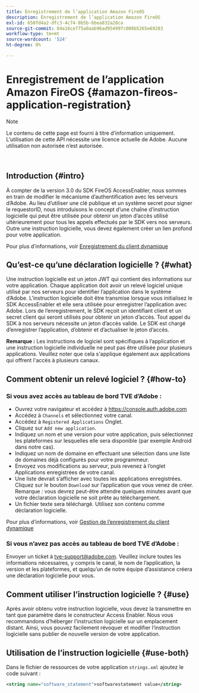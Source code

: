 ```yaml
---
title: Enregistrement de l’application Amazon FireOS
description: Enregistrement de l’application Amazon FireOS
exl-id: 650fd4a2-dfc3-4c74-9b5b-6bea832a28ca
source-git-commit: 84a16ce775a0aab96ad954997c008b5265e69283
workflow-type: tm+mt
source-wordcount: '524'
ht-degree: 0%

---
```


# Enregistrement de l’application Amazon FireOS {#amazon-fireos-application-registration}

>[!NOTE]
>
>Le contenu de cette page est fourni à titre d’information uniquement. L’utilisation de cette API nécessite une licence actuelle de Adobe. Aucune utilisation non autorisée n’est autorisée.

</br>

## Introduction {#intro}

À compter de la version 3.0 du SDK FireOS AccessEnabler, nous sommes en train de modifier le mécanisme d’authentification avec les serveurs d’Adobe. Au lieu d’utiliser une clé publique et un système secret pour signer le requestorID, nous introduisons le concept d’une chaîne d’instruction logicielle qui peut être utilisée pour obtenir un jeton d’accès utilisé ultérieurement pour tous les appels effectués par le SDK vers nos serveurs. Outre une instruction logicielle, vous devez également créer un lien profond pour votre application.

Pour plus d’informations, voir [Enregistrement du client dynamique](/help/authentication/dynamic-client-registration.md)

## Qu’est-ce qu’une déclaration logicielle ? {#what}

Une instruction logicielle est un jeton JWT qui contient des informations sur votre application. Chaque application doit avoir un relevé logiciel unique utilisé par nos serveurs pour identifier l’application dans le système d’Adobe. L’instruction logicielle doit être transmise lorsque vous initialisez le SDK AccessEnabler et elle sera utilisée pour enregistrer l’application avec Adobe. Lors de l’enregistrement, le SDK reçoit un identifiant client et un secret client qui seront utilisés pour obtenir un jeton d’accès. Tout appel du SDK à nos serveurs nécessite un jeton d’accès valide. Le SDK est chargé d’enregistrer l’application, d’obtenir et d’actualiser le jeton d’accès.

**Remarque :** Les instructions de logiciel sont spécifiques à l’application et une instruction logicielle individuelle ne peut pas être utilisée pour plusieurs applications. Veuillez noter que cela s&#39;applique également aux applications qui offrent l&#39;accès à plusieurs canaux.

## Comment obtenir un relevé logiciel ? {#how-to}

### Si vous avez accès au tableau de bord TVE d’Adobe :

- Ouvrez votre navigateur et accédez à <https://console.auth.adobe.com>
- Accédez à `Channels` et sélectionnez votre canal.
- Accédez à `Registered Applications` Onglet.
- Cliquez sur `Add new application`.
- Indiquez un nom et une version pour votre application, puis sélectionnez les plateformes sur lesquelles elle sera disponible (par exemple Android dans notre cas).
- Indiquez un nom de domaine en effectuant une sélection dans une liste de domaines déjà configurés pour votre programmeur.
- Envoyez vos modifications au serveur, puis revenez à l’onglet Applications enregistrées de votre canal.
- Une liste devrait s’afficher avec toutes les applications enregistrées. Cliquez sur le bouton `Download` sur l’application que vous venez de créer. Remarque : vous devrez peut-être attendre quelques minutes avant que votre déclaration logicielle ne soit prête au téléchargement.
- Un fichier texte sera téléchargé. Utilisez son contenu comme déclaration logicielle.

Pour plus d’informations, voir [Gestion de l’enregistrement du client dynamique](/help/authentication/dynamic-client-registration-management.md)

### Si vous n’avez pas accès au tableau de bord TVE d’Adobe :

Envoyer un ticket à <tve-support@adobe.com>. Veuillez inclure toutes les informations nécessaires, y compris le canal, le nom de l’application, la version et les plateformes, et quelqu’un de notre équipe d’assistance créera une déclaration logicielle pour vous.

## Comment utiliser l’instruction logicielle ? {#use}

Après avoir obtenu votre instruction logicielle, vous devez la transmettre en tant que paramètre dans le constructeur Access Enabler. Nous vous recommandons d’héberger l’instruction logicielle sur un emplacement distant. Ainsi, vous pouvez facilement révoquer et modifier l’instruction logicielle sans publier de nouvelle version de votre application.

## Utilisation de l’instruction logicielle {#use-both}

Dans le fichier de ressources de votre application `strings.xml` ajoutez le code suivant :

```XML
<string name="software_statement">softwarestatement value</string>
```
